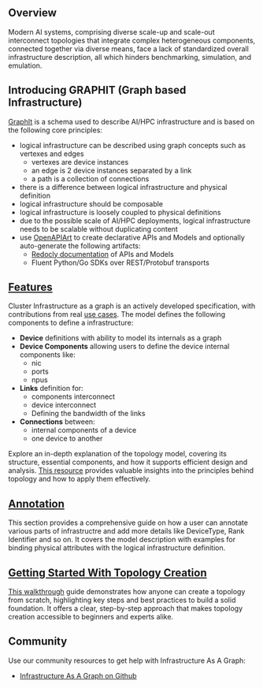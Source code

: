 ## Overview

Modern AI systems, comprising diverse scale-up and scale-out interconnect topologies that integrate complex heterogeneous components, connected together via diverse means, face a lack of standardized overall infrastructure description, all which hinders benchmarking, simulation, and emulation.

## Introducing GRAPHIT (Graph based Infrastructure)
[GraphIt](https://github.com/Keysight/graphit) is a schema used to describe AI/HPC infrastructure and is based on the following core principles:

* logical infrastructure can be described using graph concepts such as vertexes and edges
    * vertexes are device instances
    * an edge is 2 device instances separated by a link
    * a path is a collection of connections
* there is a difference between logical infrastructure and physical definition
* logical infrastructure should be composable
* logical infrastructure is loosely coupled to physical definitions
* due to the possible scale of AI/HPC deployments, logical infrastructure needs to be scalable without duplicating content
* use [OpenAPIArt](https://github.com/open-traffic-generator/openapiart) to create declarative APIs and Models and optionally auto-generate the following artifacts:
    * [Redocly documentation](openapi.html) of APIs and Models
    * Fluent Python/Go SDKs over REST/Protobuf transports


## [Features](model.md)

Cluster Infrastructure as a graph is an actively developed specification, with contributions from real [use cases](examples.md). The model defines the following components to define a infrastructure:
<!-- TODO add links from bold items to paragraphs in Model section -->
* **Device** definitions with ability to model its internals as a graph
* **Device Components** allowing users to define the device internal components like:
    - nic
    - ports
    - npus
* **Links** definition for:
    - components interconnect
	- device interconnect
    - Defining the bandwidth of the links
* **Connections** between:
    - internal components of a device
    - one device to another

Explore an in-depth explanation of the topology model, covering its structure, essential components, and how it supports efficient design and analysis. [This resource](model.md) provides valuable insights into the principles behind topology and how to apply them effectively.

## [Annotation](annotate.md)

This section provides a comprehensive guide on how a user can annotate various parts of infrastructre and add more details like DeviceType, Rank Identifier and so on. It covers the model description with examples for binding physical attributes with the logical infrastructure definition.


## [Getting Started With Topology Creation](create.md)

[This walkthrough](create.md) guide demonstrates how anyone can create a topology from scratch, highlighting key steps and best practices to build a solid foundation. It offers a clear, step-by-step approach that makes topology creation accessible to beginners and experts alike.

## Community

Use our community resources to get help with Infrastructure As A Graph:

* [Infrastructure As A Graph on Github](https://github.com/Keysight/graphit)
